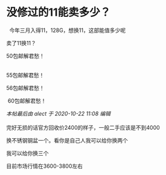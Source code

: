 # 没修过的11能卖多少？


&nbsp;&nbsp;今年三月入得11，128G，想换11，这部能值多少呢

卖了11换11？

50包邮解君愁！<br />
<br />
<img src="static/image/smiley/default/titter.gif" smilieid="9" border="0" alt="" /><img src="static/image/smiley/default/titter.gif" smilieid="9" border="0" alt="" /><img src="static/image/smiley/default/titter.gif" smilieid="9" border="0" alt="" />

55包邮解君愁！

56包邮解君愁！<img id="aimg_nhExe" onclick="zoom(this, this.src, 0, 0, 0)" class="zoom" src="https://cdn.jsdelivr.net/gh/hishis/forum-master/public/images/patch.gif" onmouseover="img_onmouseoverfunc(this)" onload="thumbImg(this)" border="0" alt="" />

<img src="static/image/smiley/default/lol.gif" smilieid="12" border="0" alt="" /> 60包邮解君愁！

<i class="pstatus"> 本帖最后由 alect 于 2020-10-22 11:08 编辑 </i><br />
<br />
完好无损的话官方回收价2400的样子，一般二手应该是不到4000

换不锈钢钢盆一个。看你是自己人我可以给你换两个

我可以给你换三个

目前市场行情在3600-3800左右<img src="static/image/smiley/default/lol.gif" smilieid="12" border="0" alt="" />
